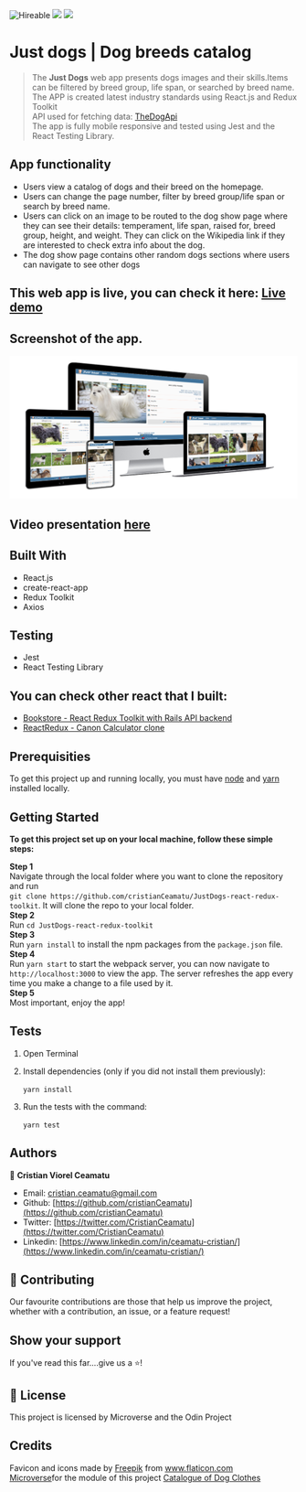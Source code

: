 ![Hireable](https://img.shields.io/badge/Hireable-yes-success) ![](https://img.shields.io/badge/Mobile--responsive-yes-green) ![](https://img.shields.io/badge/-Microverse%20projects-blueviolet)

# Just dogs | Dog breeds catalog

> The <b>Just Dogs</b> web app presents dogs images and their skills.Items can be filtered by breed group, life span, or searched by breed name.
> <br>
> The APP is created latest industry standards using React.js and Redux Toolkit
> <br>
> API used for fetching data: [TheDogApi](https://thedogapi.com/)
> <br>
> The app is fully mobile responsive and tested using Jest and the React Testing Library.
> <br>

## App functionality

- Users view a catalog of dogs and their breed on the homepage.
- Users can change the page number, filter by breed group/life span or search by breed name.
- Users can click on an image to be routed to the dog show page where they can see their details: temperament, life span, raised for, breed group, height, and weight. They can click on the Wikipedia link if they are interested to check extra info about the dog.
- The dog show page contains other random dogs sections where users can navigate to see other dogs

## This web app is live, you can check it here: [Live demo](https://justdogs-react.herokuapp.com/)

## Screenshot of the app.

![image](readme-assets/app-screenshot.png)

## Video presentation [here](https://www.youtube.com/watch?v=oYA0CIVi_pc)

## Built With

- React.js
- create-react-app
- Redux Toolkit
- Axios

## Testing
- Jest
- React Testing Library

## You can check other react that I built:

- [Bookstore - React Redux Toolkit with Rails API backend](https://redux-bookstore199.herokuapp.com/)
- [ReactRedux - Canon Calculator clone](https://codepen.io/crisDevMM/full/ZjqKza)

## Prerequisities

To get this project up and running locally, you must have [node](https://nodejs.org/en/) and [yarn](https://yarnpkg.com/) installed locally.

## Getting Started

**To get this project set up on your local machine, follow these simple steps:**

**Step 1**<br>
Navigate through the local folder where you want to clone the repository and run<br>
`git clone https://github.com/cristianCeamatu/JustDogs-react-redux-toolkit`. It will clone the repo to your local folder.<br>
**Step 2**<br>
Run `cd JustDogs-react-redux-toolkit`<br>
**Step 3**<br>
Run `yarn install` to install the npm packages from the `package.json` file.<br>
**Step 4**<br>
Run `yarn start` to start the webpack server, you can now navigate to `http://localhost:3000` to view the app. The server refreshes the app every time you make a change to a file used by it.<br>
**Step 5**<br>
Most important, enjoy the app!<br>

## Tests

1. Open Terminal

2. Install dependencies (only if you did not install them previously):

   `yarn install`

3. Run the tests with the command:

   `yarn test`

## Authors

👤 **Cristian Viorel Ceamatu**

- Email: [cristian.ceamatu@gmail.com](cristian.ceamatu@gmail.com)
- Github: [https://github.com/cristianCeamatu](https://github.com/cristianCeamatu)
- Twitter: [https://twitter.com/CristianCeamatu](https://twitter.com/CristianCeamatu)
- Linkedin: [https://www.linkedin.com/in/ceamatu-cristian/](https://www.linkedin.com/in/ceamatu-cristian/)

## 🤝 Contributing

Our favourite contributions are those that help us improve the project, whether with a contribution, an issue, or a feature request!

## Show your support

If you've read this far....give us a ⭐️!

## 📝 License

This project is licensed by Microverse and the Odin Project

## Credits
<div>Favicon and icons made by <a href="http://www.freepik.com/" title="Freepik">Freepik</a> from <a href="https://www.flaticon.com/" title="Flaticon">www.flaticon.com</a></div>
<a href="https://www.microverse.org/">Microverse</a>for the module of this project <a href="https://www.notion.so/Catalogue-of-Dog-Clothes-8bf1512b8ab34fa28848beb8ab698a32">Catalogue of Dog Clothes</a>